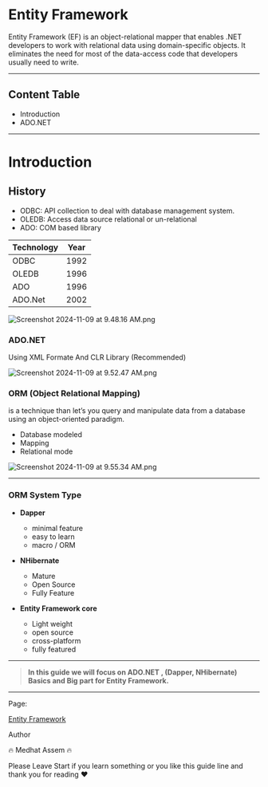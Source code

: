 # Entity Framework

Entity Framework (EF) is an object-relational mapper that enables .NET developers to work with relational data using domain-specific objects. It eliminates the need for most of the data-access code that developers usually need to write.

---
## Content Table
- Introduction
- ADO.NET

---

# Introduction

## History

- ODBC: API collection to deal with database management system.
- OLEDB: Access data source relational or un-relational
- ADO: COM based library

| Technology | Year |
| --- | --- |
| ODBC | 1992 |
| OLEDB | 1996 |
| ADO | 1996 |
| ADO.Net | 2002 |

![Screenshot 2024-11-09 at 9.48.16 AM.png](../../../Desktop/Screenshot%202024-11-09%20at%209.48.16%20AM.png)

### ADO.NET

Using XML Formate And CLR Library (Recommended)

![Screenshot 2024-11-09 at 9.52.47 AM.png](../../../Desktop/Screenshot%202024-11-09%20at%209.52.47%20AM.png)

### ORM (Object Relational Mapping)

is a technique than let’s you query and manipulate data from a database using an object-oriented paradigm.

- Database modeled
- Mapping
- Relational mode

![Screenshot 2024-11-09 at 9.55.34 AM.png](../../../Desktop/Screenshot%202024-11-09%20at%209.55.34%20AM.png)

---

### ORM System Type

- **Dapper**
    - minimal feature
    - easy to learn
    - macro / ORM

- **NHibernate**
    - Mature
    - Open Source
    - Fully Feature
- **Entity Framework core**
    - Light weight
    - open source
    - cross-platform
    - fully featured

---

> **In this guide we will focus on ADO.NET , (Dapper, NHibernate) Basics and Big part for Entity Framework.**
>

---

Page:

[Entity Framework](https://www.notion.so/Entity-Framework-138cfab8a88980998991f7f2a9610acb?pvs=4)

Author

🔥 Medhat Assem 🔥

Please Leave Start if you learn something or you like this guide line and thank you for reading ❤️